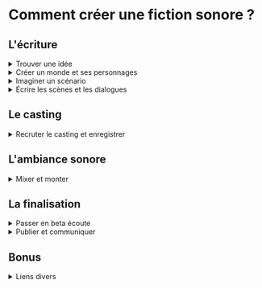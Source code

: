 # Comment créer une fiction sonore ?

## L'écriture

<details>
<summary>Trouver une idée</summary>
  <p>
    
    ?
  </p>
</details>

<details>
<summary>Créer un monde et ses personnages</summary>
  <p>
    
    ?
  </p>
</details>

<details>
<summary>Imaginer un scénario</summary>
  <p>
    
    ?
  </p>
</details>

<details>
<summary>Écrire les scènes et les dialogues</summary>
  <p>
    
    dialogue
    script
    format
    * [BBC](http://downloads.bbc.co.uk/writersroom/scripts/bbcradioscene.pdf)
    * [Another one](https://discoverpods.com/audio-drama-script-formatting/)
    Relecture
  </p>
</details>

## Le casting

<details>
<summary>Recruter le casting et enregistrer</summary>
  <p>
    
    Appel à acteurs / comédiens
    L'enregistrement
    Noise Reduction
    https://www.studiotjp.com/une-fiction-sonore-de-a-a-z-08-enregistrement-voix/
    https://www.studiotjp.com/une-fiction-sonore-de-a-a-z-09-verification-des-rushes-recus/
  </p>
</details>

## L'ambiance sonore

<details>
<summary>Mixer et monter</summary>
  <p>
    
    Musique
    La composition
    Sons et ambiance
    Le ducking https://www.studiotjp.com/ducking-multibande-et-saga-mp3/
    Enlever le bruit de fond https://www.studiotjp.com/la-porte-ou-la-rose/
    Diminuer la réverbération naturelle https://www.studiotjp.com/comment-de-reverberer-ses-enregistrements/
    Dérushage
    Top & Tail
    EQ
    Noise Reduction
    Limiting
    Normalisation
    Editing
    Montage
    La spatialisation https://www.studiotjp.com/tuto-des-voix-dans-lespace/
    https://www.studiotjp.com/creer-lambiance-sonore-dune-ville-futuriste-sombre/
  </p>
</details>

## La finalisation

<details>
<summary>Passer en beta écoute</summary>
  <p>
    
    ?
  </p>
</details>

<details>
<summary>Publier et communiquer</summary>
  <p>
    
    la pochette https://www.studiotjp.com/une-fiction-sonore-de-a-a-z-03-visuels-pochette/
    Spotify
    Deezer
    Amazon Music
    Communication
    https://www.studiotjp.com/ou-et-comment-publier-gratuitement-vos-fictions-sonores/
  </p>
</details>

## Bonus

<details>
<summary>Liens divers</summary>
  <p>
    
    https://www.thepodcasthost.com/editing-production/producing-editing-an-audio-drama-podcast/
    https://radiodramarevival.com/so-you-wanna-create-a-radio-drama/
    http://www.edrants.com/how-to-write-audio-drama/
    https://99podcast.com/2016/06/01/how-to-create-an-audio-drama-series-on-little-to-no-budget/
    https://bellocollective.com/how-to-become-an-audio-drama-pro-in-just-60-easy-steps-b775e4222d96
    https://www.asoundeffect.com/audio-drama-podcast/
    https://weirdworldstudios.com/tips-and-suggestions-for-writing-audio-drama-for-kids/
    https://www.spotlight.com/news-and-advice/tips-and-advice/an-actors-guide-to-producing-your-own-audio-play/
    https://www.studiotjp.com/category/tutos/
  </p>
</details>
